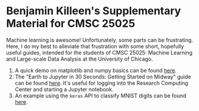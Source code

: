# Benjamin Killeen's Supplementary Material for CMSC 25025

Machine learning is awesome! Unfortunately, some parts can be frustrating. Here,
I do my best to alleviate that frustration with some short, hopefully useful
guides, intended for the students of CMSC 25025: Machine Learning and
Large-scale Data Analysis at the University of Chicago.

1. A quick demo on matplotlib and numpy basics can be found
   [here](https://github.com/bendkill/lsda/blob/master/demos/numpy_matplotlib_basics.ipynb).
2. The "Earth to Jupyter in 30 Seconds: Getting Started on Midway" guide can be
   found
   [here](https://github.com/bendkill/lsda/blob/master/docs/rcc_guide.md). It's
   useful for logging into the Research Computing Center and starting a Jupyter
   notebook.
3. An example using the `keras` API to classify MNIST digits can be found
   [here](https://github.com/bendkill/lsda/blob/master/demos/keras_demo.ipynb).
